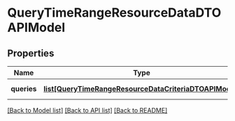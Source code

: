 # QueryTimeRangeResourceDataDTOAPIModel

## Properties
Name | Type | Description | Notes
------------ | ------------- | ------------- | -------------
**queries** | [**list[QueryTimeRangeResourceDataCriteriaDTOAPIModel]**](QueryTimeRangeResourceDataCriteriaDTOAPIModel.md) | QueryTimeRangeResourceDataCriteriaDTO API Model | 

[[Back to Model list]](../README.md#documentation-for-models) [[Back to API list]](../README.md#documentation-for-api-endpoints) [[Back to README]](../README.md)


